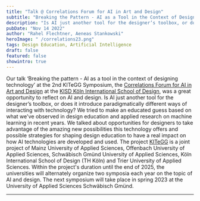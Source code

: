 ```yaml
---
title: "Talk @ Correlations Forum for AI in Art and Design"
subtitle: "Breaking the Pattern - AI as a Tool in the Context of Designing Technology"
description: "Is AI just another tool for the designer’s toolbox, or does it introduce paradigmatically different ways of interacting with technology? In this talk at the Correlations Forum for AI in Art and Design at KISD we tried to make an educated guess based on our experience in design education and applied machine learning research."
pubDate: "Nov 14 2022"
author: "Rahel Flechtner, Aeneas Stankowski"
heroImage: " /correlations23.png"
tags: Design Education, Artificial Intelligence
draft: false
featured: false
showintro: true
---
```


Our talk ‘Breaking the pattern - AI as a tool in the context of designing technology’ at the 2nd KITeGG Symposium, the [Correlations Forum for AI in Art and Design]( https://www.correlationsforum.de/) at the [KISD Köln International School of Design]( https://kisd.de/), was a great opportunity to reflect on AI and design. Is AI just another tool for the designer’s toolbox, or does it introduce paradigmatically different ways of interacting with technology? We tried to make an educated guess based on what we've observed in design education and applied research on machine learning in recent years. We talked about opportunities for designers to take advantage of the amazing new possibilities this technology offers and possible strategies for shaping design education to have a real impact on how AI technologies are developed and used.
The project [KITeGG](https://gestaltung.ai/#/) is a joint project of Mainz University of Applied Sciences, Offenbach University of Applied Sciences, Schwäbisch Gmünd University of Applied Sciences, Köln International School of Design (TH Köln) and Trier University of Applied Sciences. Within the project's duration until the end of 2025, the universities will alternately organize two symposia each year on the topic of AI and design. The next symposium will take place in spring 2023 at the University of Applied Sciences Schwäbisch Gmünd.

---
